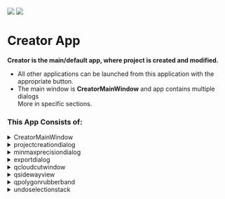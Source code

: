 <!-- PROJECT LOGO -->
<br />
<div align="left">
<img src="https://github.com/dekdekan/lidaretto-desktop/blob/completeRefactor_change_cuts/README_images/logo_black.svg#gh-light-mode-only">
<img src="https://github.com/dekdekan/lidaretto-desktop/blob/completeRefactor_change_cuts/README_images/logo_white.svg#gh-dark-mode-only">
</div>
  <h1 align="left">Creator App</h1>

**Creator is the main/default app, where project is created and modified.**
 - All other applications can be launched from this application with the appropriate button.
 - The main window is **CreatorMainWindow** and app contains multiple dialogs
<br /> More in specific sections. <br /> 

### This App Consists of:

<!-- //////////////////////////////////////////////////////////////////////////////////////////////////////////////////////////////////////////////////////// -->

<details><summary>CreatorMainWindow</summary>
<p>
    
## CreatorMainWindow is the main window, where all other apps and actions can be called.

### Getting Started
<details><summary>&emsp;&emsp;  Top main .ui menu </summary>  <!--////////////////////////////////////////////////////////////////////// --></br>


1. To use the application, it is necessary to create a project at the beginning. The project can be created with UI by button **New** in the top main menu. With this button the action  **on_actionNew_triggered** is called:

```js
  void CreatorMainWindow::on_actionNew_triggered(bool checked)
```
  * 1.After calling the **on_actionNew_triggered**, a **ProjectCreationDialog** dialog is opened. In this dialog all necessary files for creating the project are selected. See section **projectcreationdialog**.
```diff
- See section projectcreationdialog
```
  * 2.The project is created based on values in loaded calibration,lidar,camera files.
```diff
- See **Project** library, where project creation and modifications are defined. The project is created and saved to .PRJ file.
```
  * 3.The created project is opened and all ui. elements are inits with the project values. 
  
<br>
  
2. The already created project can be loaded in UI by **Open** button in the top main menu.
With this button the action  **on_actionOpenProj_triggered** is called. In action the **openProject** method is called:
```js
void CreatorMainWindow::on_actionOpenProj_triggered()
```
<br>
  
3. The already created project can be loaded by **openProject** method:
   - `filename` - filename of .PRJ file  
```js
int CreatorMainWindow::openProject(QString filename)
```  
  - 1.The project is opened based on values loaded from .PRJ file.
  - 2.All ui. elements are inits with the project values.

<br>
  
4. Graphs displaying trajectory informations can be created and displayed by **Graphs** button, which calls action  **on_actionGraphs_triggered**. 
```js
void CreatorMainWindow::on_actionGraphs_triggered()
```
<br>

5. **Outputs** button opens the folder, where all the exported files are. It calls action **on_actionOpen_Output_triggered**.
```js
void CreatorMainWindow::on_actionOpen_Output_triggered()
```
<br>

6. With **Google Earth** button is called action **on_actionGoogle_Earth_triggered**, where is created KML file from trajectory. KML file can be displayed in Google Earth.
```js
void CreatorMainWindow::on_actionGoogle_Earth_triggered()
```
<br>
  
7. With **Tools** button can be some tool apps opened:
   - `Gopro Player.`- see **GoProPlayer** app
   - `360 Video Player` - see **GarminPlayer** app
   - `UAV Flight Planner` - see **FlightParameters** app
   - `Cloud Calibrator` - see **CloudCalibration** app
   - `Panorama Generator` - see **ImageGenerator** app

   - The tool actions are inits in **initAppsToButtonsAction** method.
```js
void CreatorMainWindow::initAppsToButtonsAction()
```
<br>
  
8. With **Settings** button is called action **on_actionSettings_triggered**.
```js
void CreatorMainWindow::on_actionSettings_triggered()
```
 
```diff
 In on_actionSettings_triggered the **MinMaxPrecisionDialog** is opened. In this dialog some app settings can be changed. 
- See section minmaxprecisiondialog
``` 
<br>
  
  
9. With **history** button can be displayed all project exports in right tab. It runs action **on_pushButton_OpenHistory_clicked**.
  
```js
void CreatorMainWindow::on_pushButton_OpenHistory_clicked()
```
  - Exports can be opened, delete in history tab 
 
<br>
  
  
10. With **Export** button is called action **on_actionExport_triggered**.
  
```js
void CreatorMainWindow::on_actionExport_triggered()
```
```diff
 In on_actionExport_triggered the **ExportDialog** is opened. In this dialog can be set preferences for cloud export. Everything is exported on dialog confirmation.
- See section exportdialog
``` 
<br>
  
  
  
</details>

<details><summary>&emsp;&emsp; Right .ui menu for manipulating with trajectory </summary> <!
  -/////////////////////////////////////////////// --></br>
  
1. To select/deselect whole trajectory is used **Select/Deselect All** button, which runs **on_toolButton_select_all_clicked** slot:
```js
void CreatorMainWindow::on_toolButton_select_all_clicked()
```

2. To select/deselect some part of trajectory is used **Select/Deselect by** button. <br />
Change selection in **Select by**  button trigger **onSelectionButton**  slot.

    * `isModeActive` - whether selection in main menu is chosen
    * `selectMode` - which subselection is chosen

```js
void CreatorMainWindow::onSelectionButton(bool isModeActive, int selectMode)
```
&emsp; Based on "selectMode" the four selections can be done: (by hand,time,polygon,rectangle).<br />
&emsp; Selection button is promoted to **SelectButton class**, that inherits from **MultiModeButton class(defined in GuiComponents lib)**

<br>
  
3. To select/deselect some part of trajectory is used **Select/Deselect by** button. <br />
Change selection in **Deselect by**  button trigger **onDeselectionButton**  slot.

    * `isModeActive` - whether selection in main menu is chosen
    * `selectMode` - which subselection is chosen
  
```js
void CreatorMainWindow::onDeselectionButton(bool isModeActive, int deselectMode) //exclude part
```
&emsp;&ensp;Based on "deselectMode" the two deselections can be done(by hand,rectangle).\n
&emsp;&ensp;Deselection button is promoted to **DeselectButton class**, that inherits from **MultiModeButton class(defined in GuiComponents lib)**
<br>

4. The **Split Point** button trigger **on_toolButton_split_point_clicked** slot:<br>
  Enables/disables to add split point on trajectory, by clicking somewhere on trajectory.
```js
void CreatorMainWindow::on_toolButton_split_point_clicked()
```
  <br>

5. The **Undo** button trigger **on_toolButton_undo_clicked** slot:<br>
  Removes the last trajectory selection made. 
```js
void CreatorMainWindow::on_toolButton_split_point_clicked()
```
```diff
 For getting previous selection is used UndoSelectionStack.
- See undoselectionstack in MapInteraction lib
``` 
  <br>

6. The **Info** button trigger **on_toolButton_info_clicked** slot:<br>
  Enables/disables to show information about trajectory point(selected by clicking on the trajectory). 
```js
void CreatorMainWindow::on_toolButton_info_clicked()
```
  <br>

7. The **Profiles** button trigger **on_toolButton_profiles_clicked** slot:<br>
  ```diff
  Opens views, where profiles can be displayed. In profile mode can be done some corrections and so on.
- See section Profile mode
``` 
```js
void CreatorMainWindow::on_toolButton_profiles_clicked()
```
</details>


<details><summary>&emsp;&emsp; 
Profile mode(Projections, corrections,RTK points) </summary> <!--/////////////////////////////////////////////////////////////////////// --></br>

> __Note__ 
> Profile mode is activated by "Profiles" button in right menu 

- In default cut(ZX projection), aerial(XY projection) profiles are displayed.
- Sideway(ZY projection) is enabled with sideway button and displayed with click somewhere in aerial or cut vindow.
```diff
- Projections are managed in qcloudaerialview, qcloudcutwindow, qsidewayview classes
- See it in **MapInteraction lib**
``` 


1. With click on trajectory in profile mode is triggered a **lineCutFinished** slot: 
   - `lineCutPoint` - ndex of trajectory point, where was clicked  

```js
void CreatorMainWindow::lineCutFinished(int lineCutPoint)
```
&emsp;&emsp; - Prepares perpendicular line segment to trajectory(displayed on map) at given point, where was clicked .<br>
&emsp;&emsp; - Takes frames that corresponds to prepared line segment and generates cloud.<br>
&emsp;&emsp; - This cloud then displays to projection views(cut and aerial view)

  <br>

2. Sideway(ZY projection) is enabled with sideway button and displayed with click somewhere in aerial or cut vindow. Click trigger slot **sideWayCutSelected**:
   - `cx` - X position of cutting line center
   - `cy` - Y position of cutting line center  
   - `rx` - direction vector of cutting line 
   - `ry` - direction vector of cutting line

```js
void CreatorMainWindow::sideWayCutSelected(double cx, double cy, double rx, double ry)
```
&emsp;&emsp; - Slot that prepares and show cloud in sideway view.

  <br>
  
3. Width, length of cutting line can be changed in right menu and confirm with **Recalc** button:
   - `retainZoomAndOffsets` - whether zoom and offset should be retained

```js
void CreatorMainWindow::recalcProfile(bool retainZoomAndOffsets)
```
&emsp;&emsp; - Method **recalcProfile** recalculates profiles based on values of cutting line and used zones

  <br>

4. Measurements can be enabled with measurement button and done with clicks in profile windows.
  Measurement button trigger slot **on_pushButton_measureProfiles_clicked**, which enables measurements in profile windows.

```js
void CreatorMainWindow::on_pushButton_measureProfiles_clicked()
```
  <br>

 5. After measurements can be created corrections of cloud. Correction can be created with FIT button after measurement is done. FIT button trigger slot **on_pushButton_FitProfiles_clicked**.

```js
void CreatorMainWindow::on_pushButton_FitProfiles_clicked()
```
&emsp;&emsp; - Firstly opens dialog with list of zones that corresponds to cutting line and waits for selection
and confirmation of a some zone(correction will be made for this zone).<br>
&emsp;&emsp; - Based on measurements prepares and makes correction of chosen zone.
  
> __Note__ 
> Corrections can be edited in FIT tab.

  <br>
  
 6. RTK points can be add in GCP tab with **Add Points** button.
```js
void CreatorMainWindow::on_pushButton_addRTKPoints_clicked()
```
&emsp;&emsp; - Opens file dialog to load RTK point from file.<br>
&emsp;&emsp; - After loading of RTK points file the **addrtkpointsdialog**  dialog is opened to manage and add this points.
```diff
- See section addrtkpointsdialog
```  
&emsp;&emsp; - On confirmation of dialog adds RTK points to project.

> __Note__ 
> RTK points can be edited in GCP tab.

  <br>

 7. Range filter can be created with button next to range filter dropbox in right menu. This button trigger slot 
**on_pushButton_profiles_rangeFilters_clicked**
```js
void CreatorMainWindow::on_pushButton_profiles_rangeFilters_clicked()
```
&emsp;&emsp; - 1.Firstly the **ChooseFromExistingFiltersDialog** dialog is opened to choose existing range filter, or select to create new one.<br>
```diff
- See section choosefromexistingfiltersdialog
``` 
&emsp;&emsp; - 2.Opens **LidarFilterDialog** dialog to define ranges for filter.<br>
```diff
- See section lidarfilterdialog
``` 
&emsp;&emsp; - 3.On confirmation the new range filter is created to project.<br>
  <br>

</details>  

---

</p>
</details>






<!-- //////////////////////////////////////////////////////////////////////////////////////////////////////////////////////////////////////////////////////// -->

<details><summary>projectcreationdialog</summary>
<p>

## This dialog shows in creator app when "New" project button is pressed. Dialog serves to manage creation of new project.
  
### Getting Started
1. In this dialog should be set files needed for project creation.(Trajectory,lidar,calibration and optional camera file).<br>
 After confirmation of this dialog the dialog **saveprojectdialog** displays, where name,description and output path to new project can be entered. On confirmation the **createProjectDataAndSave** method ic called:
```js
void ProjectCreationDialog::createProjectDataAndSave()
```
  &emsp;&emsp; - Method **createProjectDataAndSave** starts thread to generate new project based on trajectory,lidar,calibration,camera files, that were chosen in .ui. The project is opened after creation. <br>

 <br>

---

</p>
</details>
  
  
  
  
  
  
<!-- //////////////////////////////////////////////////////////////////////////////////////////////////////////////////////////////////////////////////////// -->

<details><summary>minmaxprecisiondialog</summary>
<p>

##  Class that serves to manage some basic settings .<br>
   - This dialog shows in creator app when "Settings" button is pressed.
   - In this dialog can be set language, quality indicator, usage of some filters and more.
  
### Getting Started
1. In settings can be also changed appearance(font size,dark/light mode)
   - Dark style is defined in **:/qdarkstyle/light/darkstyle.qss** file
   - Light style is defined in **:/qdarkstyle/light/lightstyle.qss** file
  

> __Note__ 
> In qss files are defined styles for each ui element. The right way to write qss and all properties you can see in this link https://doc.qt.io/qt-6/stylesheet-reference.html

 <br>

---

</p>
</details>


<!-- //////////////////////////////////////////////////////////////////////////////////////////////////////////////////////////////////////////////////////// -->

<details><summary>exportdialog</summary>
<p>

##  Class serves to display settings of export before export.\n
   - This dialog shows in creator app when "export" button is pressed.\n
   - In this dialog can be set colorization of exported cloud, some filters, usage of FIT corrections and many more.
  
### Getting Started
1. To set project that should be exported use method **setWorkingProject** on object:
```js
void ExportDialog::setWorkingProject(std::shared_ptr<Project> newproject)
```
&emsp;&emsp; - Inits all .ui elements with project settings<br>
  
  
2. In dialog can be set datum for export. Button to manage datums is next to Coordinate System dropdown, where the datum can be selected.
```diff
- See section transformationpickerdialog
``` 

  
3. In dialog can be set range filter for export. Button to manage range filters is next to Range Filter dropdown, where the range filter can be selected.
  
&emsp;&emsp; - 1.Firstly the **ChooseFromExistingFiltersDialog** dialog is opened to choose existing range filter, or select to create new one.<br>
```diff
- See section choosefromexistingfiltersdialog
``` 
&emsp;&emsp; - 2.Opens **LidarFilterDialog** dialog to define ranges for filter.<br>
```diff
- See section lidarfilterdialog
``` 
  
 4. In dialog can be set image filters for export. Button to manage image filters is next to Image Filter dropdown, where the image filter can be selected.
  
&emsp;&emsp; - **imageRestrictionSettingsDialog** is shown after the button is pressed 
```diff
- See section imagerestrictionsettingsdialog
``` 

5. Clicks on **Advanced Filtering** button displays **simpleoctomapfiltersettingsdialog**, where some others settings for export can be defined.

  
> __Note__ 
> On confirmation the export settings are saved to registry


 <br>

---

</p>
</details>

<!-- //////////////////////////////////////////////////////////////////////////////////////////////////////////////////////////////////////////////////////// -->
  
<details><summary>qcloudcutwindow</summary>
<p>

## Is frame class which projects cloud points into one coordination plane. Specifically to plane ZX(cloud cut).</br>
This class also takes care of the interaction during measurement(in this frame) or selection cutting line(emits to each projection frame except ZX-side way).
  
### Getting Started
1. When you want to use this view somewhere, first of all you have to add frame promoted to class **qcloudcutwindow** to .ui file.

2. To show this view with painted cloud points, call **addAndShowCut** on this frame:
  
    - `inputcloud` - the entire cloud that generated the backend for display
    - `llp1` - right centered point of cut(on right side of trajectory)
    - `llc1` - centered point of cut, defined by user
    - `llp2` - left centered point of cut(on left side of trajectory)
    - `cutwidth` - distance from cut
    - `newusedZones` - zones which are used

```js
void addAndShowCut(cloudViz inputcloud,pcl::PointXYZRGB lp1,pcl::PointXYZRGB lc1,pcl::PointXYZRGB lp2,double cutwidth,std::map<int, bool> newusedZones);
```

3. To set parameters and enable cutting line painting, call **setSidewayCutParams** on this frame:
  
    - `cx` - X position of center
    - `cy` - Y position of center

```js
void setSidewayCutParams(double cx,double cy)
```

4. To get distance of two points, selected by user in Measuring mode, call **getDists** on this frame:
  
    - `x` - distance in x axis
    - `y` - distance in y axis

```js
void getDists(double &x,double &y )
```
All this methods are same like in qcloudaerialview: 
  - setColorizationPallete
  - setMouseMode
  - getMouseMode
  - setVisualParams
  - getVisualParams
  - setRtkPoints
  - setUsedZones

---

</p>
</details>
  
<!-- //////////////////////////////////////////////////////////////////////////////////////////////////////////////////////////////////////////////////////// -->

<details><summary>qsidewayview</summary>
<p>

## Is frame class which projects cloud points into one coordination plane. Specifically to plane ZX(side way).</br>
This class also takes care of the interaction during measurement(in this frame).
  
### Getting Started
1. When you want to use this view somewhere, first of all you have to add frame promoted to class **qcloudcutwindow** to .ui file.

2. To show this view with painted cloud points, call **addAndShowCut** on this frame:
  
    - `inputcloud` - the entire cloud that generated the backend for display
    - `llp1` - right centered point of cut(on right side of trajectory)
    - `llc1` - centered point of cut, defined by user
    - `llp2` - left centered point of cut(on left side of trajectory)
    - `cutwidth` - distance from cut
    - `newusedZones` - zones which are used

```js
void addAndShowCut(cloudViz inputcloud,pcl::PointXYZRGB lp1,pcl::PointXYZRGB lc1,pcl::PointXYZRGB lp2,double cutwidth,std::map<int, bool> newusedZones);
```

3. To clear cloud and measured distances from view, call **removeCloud** on this frame:
```js
void removeCloud()
```

4. To get distance of two points, selected by user in Measuring mode, call **getDists** on this frame:
  
    - `x` - distance in x axis
    - `y` - distance in y axis

```js
void getDists(double &x,double &y )
```
All this methods are same like in qcloudaerialview: 
  - setColorizationPallete
  - setMouseMode
  - getMouseMode
  - setVisualParams
  - getVisualParams
  - setRtkPoints
  - setUsedZones
  - hideSidewayCut

---

</p>
</details>

<!-- //////////////////////////////////////////////////////////////////////////////////////////////////////////////////////////////////////////////////////// -->

<details><summary>qpolygonrubberband</summary>
<p>

## qpolygonrubberband is class for painting polygon.

### Getting Started
1. To set polygon and draw it, call **setPolygon** on object of this class:
```js
void setPolygon(std::vector<QPoint> polygonPoints)
```
&emsp;&emsp;Or :
```js
void setPolygon(std::vector<QPoint> polygonPoints,QPoint lastPoint)
```
  
2. To change color of polygon  call **changeColor** on object of this class:
```js
void changeColor(QColor newcolor)
```
  
---  
  
</p>
</details>


<!-- //////////////////////////////////////////////////////////////////////////////////////////////////////////////////////////////////////////////////////// -->

<details><summary>undoselectionstack</summary>
<p>

## undoselectionstack is the class which holds history of selections, so you can go through this history.

### Getting Started
1. If you want to use this somewhere, first of all you have to call **createNewProject** on object of this class:
     - `projj` - reference for changing trajectory states 
```js
 void createNewProject(std::shared_ptr<std::vector<framesTrajectoryRelationsInfoStruct>> projj)
```  
  
2. Then call addNewSelection on object of this class, whenever something in the selection changes:
```js
void addNewSelection()
```

3. Then if you want to go through the history of selections, call **redo** to go to upcoming states or **undo** to go to previous states of trajectory:
```js
void redo()
```
```js
void undo()
```
  
---  
  
</p>
</details>
 
<!-- //////////////////////////////////////////////////////////////////////////////////////////////////////////////////////////////////////////////////////// -->

